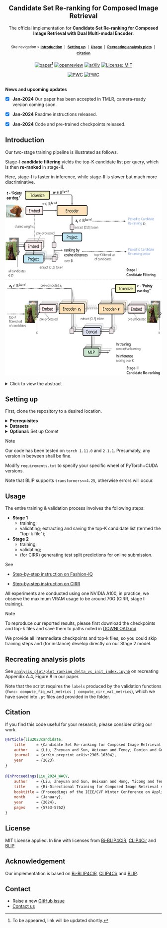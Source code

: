 <div align="center">

## Candidate Set Re-ranking for Composed Image Retrieval

The official implementation for **Candidate Set Re-ranking for Composed Image Retrieval with Dual Multi-modal Encoder**.

##

<sup>Site navigation > [**Introduction**](#introduction) &nbsp;|&nbsp; [**Setting up**](#setting-up) &nbsp;|&nbsp; [**Usage**](#usage) &nbsp;|&nbsp; [**Recreating analysis plots**](#Recreating-analysis-plots) &nbsp;|&nbsp; [**Citation**](#citation) </sup>



[![paper](https://img.shields.io/badge/paper-Transactions%20on%20Machine%20Learning%20Research%20(TMLR)-112467)](#)[^1]
[![openreview](https://img.shields.io/badge/reviews-OpenReview-8C1B13)](https://openreview.net/forum?id=fJAwemcvpL)
[![arXiv](https://img.shields.io/badge/arXiv-2305.16304-00ff00)](https://arxiv.org/abs/2305.16304)
[![License: MIT](https://img.shields.io/badge/License-MIT-yellow.svg)](https://opensource.org/licenses/MIT)

[![PWC](https://img.shields.io/endpoint.svg?url=https://paperswithcode.com/badge/candidate-set-re-ranking-for-composed-image/image-retrieval-on-fashion-iq)](https://paperswithcode.com/sota/image-retrieval-on-fashion-iq?p=candidate-set-re-ranking-for-composed-image)
[![PWC](https://img.shields.io/endpoint.svg?url=https://paperswithcode.com/badge/candidate-set-re-ranking-for-composed-image/image-retrieval-on-cirr)](https://paperswithcode.com/sota/image-retrieval-on-cirr?p=candidate-set-re-ranking-for-composed-image)


</div>

[^1]: To be appeared, link will be updated shortly.

##

**News and upcoming updates**

- [x] **Jan-2024** Our paper has been accepted in TMLR, camera-ready version coming soon.
- [x] **Jan-2024** Readme instructions released.
- [x] **Jan-2024** Code and pre-trained checkpoints released.


## Introduction

Our two-stage training pipeline is illustrated as follows.

Stage-I **candidate filtering** yields the top-K candidate list per query, which is then **re-ranked** in stage-II.

Here, stage-I is faster in inference, while stage-II is slower but much more discriminative.

<p align="center">
  <img src="demo/main_method_v_hd_3_v1.png" height="600" alt="model architecture with two stage training">
</p>

<details>
  <summary>Click to view the abstract</summary>
&emsp; 
Composed image retrieval aims to find an image that best matches a given multi-modal user query consisting of a reference image and text pair. Existing methods commonly pre-compute image embeddings over the entire corpus and compare these to a reference image embedding modified by the query text at test time.
Such a pipeline is very efficient at test time since fast vector distances can be used to evaluate candidates, but modifying the reference image embedding guided only by a short textual description can be difficult, especially independent of potential candidates.
An alternative approach is to allow interactions between the query and every possible candidate, i.e., reference-text-candidate triplets, and pick the best from the entire set. Though this approach is more discriminative, for large-scale datasets the computational cost is prohibitive since pre-computation of candidate embeddings is no longer possible.
We propose to combine the merits of both schemes using a two-stage model. Our first stage adopts the conventional vector distancing metric and performs a fast pruning among candidates. Meanwhile, our second stage employs a dual-encoder architecture, which effectively attends to the input triplet of reference-text-candidate and re-ranks the candidates. Both stages utilize a vision-and-language pre-trained network, which has proven beneficial for various downstream tasks.

&emsp; 
</details>

## Setting up

First, clone the repository to a desired location.

<details>
  <summary><b>Prerequisites</b></summary>
&emsp; 
	
The following commands will create a local anaconda environment with the necessary packages installed.

If you have worked with our previous codebase [Bi-BLIP4CIR](https://github.com/Cuberick-Orion/Bi-Blip4CIR), you can directly use its environment, as the required packages are identical.

```bash
conda create -n cirr_dev -y python=3.8
conda activate cirr_dev
pip install -r requirements.txt
```

&emsp; 
</details>

<details>
  <summary><b>Datasets</b></summary>
&emsp; 
	
Experiments are conducted on two standard datasets -- [Fashion-IQ](https://github.com/XiaoxiaoGuo/fashion-iq) and [CIRR](https://github.com/Cuberick-Orion/CIRR#download-cirr-dataset), please see their repositories for download instructions. 

The downloaded file structure should [look like this](https://github.com/ABaldrati/CLIP4Cir#data-preparation).

&emsp; 
</details>

<details>
  <summary><b>Optional:</b>  Set up Comet</summary>
&emsp; 
	
We use Comet to log the experiments. If you are unfamiliar with it, see [the quick start guide](https://www.comet.com/docs/v2/guides/getting-started/quickstart/). 

You will need to obtain an API Key for `--api-key` and create a personal workspace for `--workspace`. 

If these arguments are not provided, the experiment will be logged only locally.

&emsp; 
</details>

> [!NOTE]
> Our code has been tested on `torch 1.11.0` and `2.1.1`. Presumably, any version in between shall be fine.
> 
> Modify `requirements.txt` to specify your specific wheel of PyTorch+CUDA versions.
>
> Note that BLIP supports `transformers<=4.25`, otherwise errors will occur.


## Usage

The entire training & validation process involves the following steps:

 * **Stage 1**
   * training;
   * validating; extracting and saving the top-K candidate list (termed the "top-k file");
 * **Stage 2**
   * training;
   * validating;
   * (for CIRR) generating test split predictions for online submission.

See

 - [Step-by-step instruction on Fashion-IQ](Instructions_FashionIQ.md)

 - [Step-by-step instruction on CIRR](Instructions_CIRR.md)

All experiments are conducted using one NVIDIA A100, in practice, we observe the maximum VRAM usage to be around 70G (CIRR, stage II training).


> [!NOTE]
> To reproduce our reported results, please first download the checkpoints and top-k files and save them to paths noted in  [DOWNLOAD.md](DOWNLOAD.md).
>
> We provide all intermediate checkpoints and top-k files, so you could skip training steps and (for instance) develop directly on our Stage 2 model.

## Recreating analysis plots

See [`analysis_plot/plot_ranking_delta_vs_init_index.ipynb`](analysis_plot/plot_ranking_delta_vs_init_index.ipynb) on recreating Appendix A.4, Figure 8 in our paper.

Note that the script requires the `labels` produced by the validation functions (`func: compute_fiq_val_metrics | compute_cirr_val_metrics`), which we have saved into `.pt` files and provided in the folder.

## Citation

If you find this code useful for your research, please consider citing our work.

```bibtex
@article{liu2023candidate,
    title     = {Candidate Set Re-ranking for Composed Image Retrieval with Dual Multi-modal Encoder},
    author    = {Liu, Zheyuan and Sun, Weixuan and Teney, Damien and Gould, Stephen},
    journal   = {arXiv preprint arXiv:2305.16304},
    year      = {2023}
}

@InProceedings{Liu_2024_WACV,
    author    = {Liu, Zheyuan and Sun, Weixuan and Hong, Yicong and Teney, Damien and Gould, Stephen},
    title     = {Bi-Directional Training for Composed Image Retrieval via Text Prompt Learning},
    booktitle = {Proceedings of the IEEE/CVF Winter Conference on Applications of Computer Vision (WACV)},
    month     = {January},
    year      = {2024},
    pages     = {5753-5762}
}
```

## License
MIT License applied. In line with licenses from [Bi-BLIP4CIR](https://github.com/Cuberick-Orion/Bi-Blip4CIR/blob/master/LICENSE), [CLIP4Cir](https://github.com/ABaldrati/CLIP4Cir/blob/master/LICENSE) and [BLIP](https://github.com/salesforce/BLIP/blob/main/LICENSE.txt).

## Acknowledgement

Our implementation is based on [Bi-BLIP4CIR](https://github.com/Cuberick-Orion/Bi-Blip4CIR), [CLIP4Cir](https://github.com/ABaldrati/CLIP4Cir) and [BLIP](https://github.com/salesforce/BLIP).

## Contact

 * Raise a new [GitHub issue](https://github.com/Cuberick-Orion/Candidate-Reranking-CIR/issues/new)
 * [Contact us](mailto:zheyuan.liu@anu.edu.au?subject=Regarding_Candidate-Reranking-CIR)

